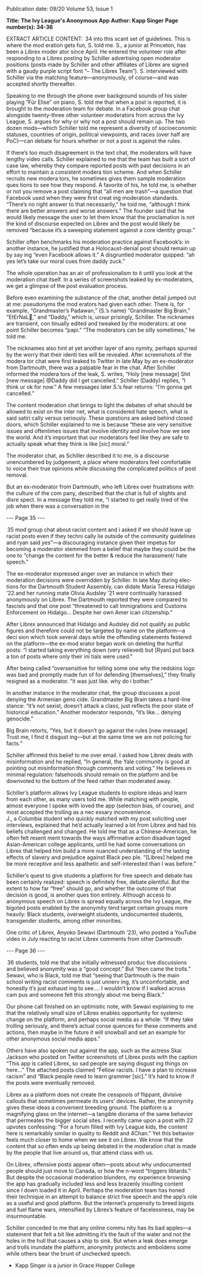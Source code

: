 Publication date: 09/20
Volume 53, Issue 1

**Title: The Ivy League's Anonymous App**
**Author: Kapp Singer**
**Page number(s): 34-36**

EXTRACT ARTICLE CONTENT:
 34
into this scant set of guidelines. This is where the mod­
eration gets fun, S. told me.
S., a junior at Princeton, has been a Librex moder­
ator since April. He entered the volunteer role after 
responding to a Librex posting by Schiller advertising 
open moderator positions (posts made by Schiller and 
other affiliates of Librex are signed with a gaudy purple 
script font “– The Librex Team”). S. interviewed with 
Schiller via the matching feature—anonymously, of 
course—and was accepted shortly thereafter.

Speaking to me through the phone over background 
sounds of his sister playing “Für Elise” on piano, S. told 
me that when a post is reported, it is brought to the 
moderation team for debate. In a Facebook group chat 
alongside twenty-three other volunteer moderators from 
across the Ivy League, S. argues for why or why not a 
post should remain up. The two dozen mods—which 
Schiller told me represent a diversity of socioeconomic 
statuses, countries of origin, political viewpoints, and 
races (over half are PoC)—can debate for hours whether 
or not a post is against the rules.

If there’s too much disagreement in the text chat, 
the moderators will have lengthy video calls. Schiller 
explained to me that the team has built a sort of case 
law, whereby they compare reported posts with past 
decisions in an effort to maintain a consistent modera­
tion scheme. And when Schiller recruits new modera­
tors, he sometimes gives them sample moderation ques­
tions to see how they respond. 
A favorite of his, he told me, is whether or not you 
remove a post claiming that “all men are trash”—a 
question that Facebook used when they were first creat­
ing moderation standards. “There’s no right answer to 
that necessarily,” he told me,  “although I think there 
are better answers and worse answers.” 
The founder said that he would likely message the 
user to let them know that the proclamation is not the 
kind of discourse expected on Librex and the post would 
likely be removed “because it’s a sweeping statement 
against a core identity group.”

Schiller often benchmarks his moderation practice 
against Facebook’s: in another instance, he justified 
that a Holocaust-denial post should remain up by say­
ing “even Facebook allows it.” A disgruntled moderator 
quipped: “ah yes let’s take our moral cues from daddy 
zuck.”

The whole operation has an air of professionalism 
to it until you look at the moderation chat itself. In a 
series of screenshots leaked by ex-moderators, we get a 
glimpse of the post evaluation process.

Before even examining the substance of the chat, 
another detail jumped out at me: pseudonyms the mod­
erators had given each other. There is, for example, 
“Grandmaster’s Padawan,” (S.’s name) “Grandmaster 
Big Brain,” “EtErNaL🍆,” and “Daddy,” which is, unsur­
prisingly, Schiller. The nicknames are transient, con­
tinually edited and tweaked by the moderators: at one 
point Schiller becomes “papi.” “The moderators can be 
silly sometimes,” he told me. 

The nicknames also hint at yet another layer of ano­
nymity, perhaps spurred by the worry that their identi­
ties will be revealed. After screenshots of the modera­
tor chat were first leaked to Twitter in late May by an 
ex-moderator from Dartmouth, there was a palpable 
fear in the chat. After Schiller informed the modera­
tors of the leak, S. writes, “Holy [new message] Shit 
[new message] @Daddy did I get cancelled.” Schiller 
(Daddy) replies, “I think ur ok for now.” A few messages 
later S.’s fear returns: “I’m gonna get cancelled.”

The content moderation chat brings to light the 
debates of what should be allowed to exist on the inter­
net, what is considered hate speech, what is said satiri­
cally versus seriously. These questions are asked behind 
closed doors, which Schiller explained to me is because 
“these are very sensitive issues and oftentimes issues that 
involve identity and involve how we see the world. And 
it’s important that our moderators feel like they are safe 
to actually speak what they think is like [sic] moral.”

The moderator chat, as Schiller described it to me, 
is a discourse unencumbered by judgement, a place 
where moderators feel comfortable to voice their true 
opinions while discussing the complicated politics of 
post removal. 

But an ex-moderator from Dartmouth, who left 
Librex over frustrations with the culture of the com­
pany, described that the chat is full of slights and disre­
spect. In a message they told me, “i started to get really 
tired of the job when there was a conversation in the 


--- Page 35 ---

 35
mod group chat about racist content and i asked if 
we should leave up racist posts even if they techni­
cally lie outside of the community guidelines and 
ryan said yes”—a discouraging instance given their 
impetus for becoming a moderator stemmed from a 
belief that maybe they could be the one to “change 
the content for the better & reduce the harassment/
hate speech.”

The ex-moderator expressed anger over an 
instance in which their moderation decisions were 
overridden by Schiller. In late May during elec­
tions for the Dartmouth Student Assembly, can­
didate María Teresa Hidalgo ’22 and her running 
mate Olivia Audsley ’21 were continually harassed 
anonymously on Librex. The Dartmouth reported 
they were compared to fascists and that one post 
“threatened to call Immigrations and Customs 
Enforcement on Hidalgo… Despite her own Amer­
ican citizenship.” 

After Librex announced that Hidalgo and Audsley 
did not qualify as public figures and therefore could 
not be targeted by name on the platform—a deci­
sion which took several days while the offending 
statements festered on the platform—the ex-mod­
erator began work on deleting the hurtful posts: “i 
started taking everything down (very relieved) but 
[Ryan] put back a ton of posts where only their ini­
tials were used.”

After being called “oversensitive for telling some­
one why the redskins logo was bad and promptly 
made fun of for defending [themselves],” they 
finally resigned as a moderator. “it was just like. 
why do i bother.”

In another instance in the moderator chat, the 
group discusses a post denying the Armenian geno­
cide. Grandmaster Big Brain takes a hard-line 
stance: “it’s not sexist, doesn’t attack a class, just 
reflects the poor state of historical education.” 
Another moderator responds, “it’s like… denying 
genocide.”

Big Brain retorts, “Yes, but it doesn’t go against 
the rules [new message] Trust me, I find it disgust­
ing—but at the same time we are not policing for 
facts.” 

Schiller affirmed this belief to me over email. I 
asked how Librex deals with misinformation and he 
replied, “In general, the Yale community is good 
at pointing out misinformation through comments 
and voting.” He believes in minimal regulation: 
falsehoods should remain on the platform and be 
downvoted to the bottom of the feed rather than 
moderated away.


Schiller’s platform allows Ivy League students to 
explore ideas and learn from each other, as many 
users told me. While matching with people, almost 
everyone I spoke with loved the app (selection bias, 
of course), and most accepted the trolling as a nec­
essary inconvenience.  
J., a Columbia student who quickly matched 
with my post soliciting user interviews, explained 
that he’d actually learned a lot from Librex and had 
his beliefs challenged and changed. He told me 
that as a Chinese-American, he often felt resent­
ment towards the ways affirmative action disadvan­
taged Asian-American college applicants, until he 
had some conversations on Librex that helped him 
build a more nuanced understanding of the lasting 
effects of slavery and prejudice against Black peo­
ple. “[Librex] helped me be more receptive and less 
apathetic and self-interested than I was before.”

Schiller’s quest to give students a platform for 
free speech and debate has been certainly realized: 
speech is definitely free, debate plentiful. But the 
extent to how far “free” should go, and whether the 
outcome of that decision is good, is another ques­
tion entirely. Although access to anonymous speech 
on Librex is spread equally across the Ivy League, 
the bigoted posts enabled by the anonymity tend 
target certain groups more heavily: Black students, 
overweight students, undocumented students, 
transgender students, among other minorities.

One critic of Librex, Anyoko Sewavi (Dartmouth 
’23), who posted a YouTube video in July reacting 
to racist Librex comments from other Dartmouth 


--- Page 36 ---

 36
students, told me that she initially witnessed produc­
tive discussions and believed anonymity was a “good 
concept.” But “then came the trolls.” Sewavi, who 
is Black, told me that “seeing that Dartmouth is the 
main school writing racist comments is just unnerv­
ing, it’s uncomfortable, and honestly it’s just exhaust­
ing to see…. I wouldn’t know if I walked across cam­
pus and someone felt this strongly about me being 
Black.” 

Our phone call finished on an optimistic note, with 
Sewavi explaining to me that the relatively small size 
of Librex enables opportunity for systemic change on 
the platform, and perhaps social media as a whole: “If 
they take trolling seriously, and there’s actual conse­
quences for these comments and actions, then maybe 
in the future it will snowball and set an example for 
other anonymous social media apps.” 

Others have also spoken out against the app, such 
as the actress Skai Jackson who posted on Twitter 
screenshots of Librex posts with the caption “This 
app is called Librex, so sad people are saying disgust­
ing things on here…” The attached posts claimed 
“Fellow racists. I have a plan to increase racism” and 
“Black people need to learn grammer [sic].” It’s hard 
to know if the posts were eventually removed.

Librex as a platform does not create the cesspools 
of flippant, divisive callouts that sometimes permeate 
its users’ devices. Rather, the anonymity gives these 
ideas a convenient breeding ground. The platform is a 
magnifying glass on the internet—a tangible diorama 
of the same behavior that permeates the bigger social 
sites. I recently came upon a post with 22 upvotes 
confessing: “For a forum filled with Ivy League kids, 
the content here is remarkably similar in quality to 
Reddit and 4Chan.” Yet this behavior feels much 
closer to home when we see it on Librex. We know 
that the content that so often ends up being debated 
in the moderation chat is made by the people that live 
around us, that attend class with us.

On Librex, offensive posts appear often—posts 
about why undocumented people should just move 
to Canada, or how the n-word “triggers libtards.” 
But despite the occasional moderation blunders, my 
experience browsing the app has gradually included 
less and less brazenly insulting content since I down­
loaded it in April. Perhaps the moderation team has 
honed their technique in an attempt to balance strict 
free speech and the app’s role as a useful and good 
platform. But the internet’s propensity to breed bigots 
and fuel flame wars, intensified by Librex’s feature of 
facelessness, may be insurmountable.

Schiller conceded to me that any online commu­
nity has its bad apples—a statement that felt a bit 
like admitting it’s the fault of the water and not 
the holes in the hull that causes a ship to sink. But 
when a leak does emerge and trolls inundate the 
platform, anonymity protects and emboldens some 
while others bear the brunt of unchecked speech.
- Kapp Singer is a junior in
 Grace Hopper College